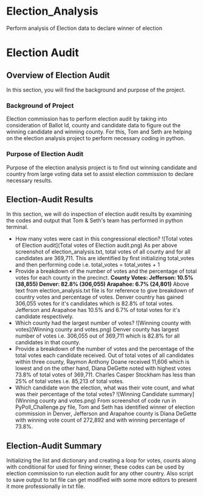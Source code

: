# Election_Analysis
Perform analysis of Election data to declare winner of election
# Election Audit
## Overview of Election Audit
In this section, you will find the background and purpose of the project.
### Background of Project
Election commission has to perform election audit by taking into consideration of Ballot Id, county and candidate data to figure out the winning candidate and winning county. For this, Tom and Seth are helping on the election analysis project to perform necessary coding in python.
### Purpose of Election Audit
Purpose of the election analysis project is to find out winning candidate and country from large voting data set to assist election commission to declare necessary results. 
## Election-Audit Results
In this section, we will do inspection of election audit results by examining the codes and output that Tom & Seth's team has performed in python terminal.
- How many votes were cast in this congressional election? 
![Total votes of Election audit](Total votes of Election audit.png) 
As per above screenshot of election_analysis.txt, total votes of all county and for all candidates are 369,711. This are identified by first initializing total_votes and then performing code i.e. total_votes = total_votes + 1
- Provide a breakdown of the number of votes and the percentage of total votes for each county in the precinct.
**County Votes:
Jefferson: 10.5% (38,855)
Denver: 82.8% (306,055)
Arapahoe: 6.7% (24,801)**
Above text from election_analysis.txt file is for reference to give breakdown of country votes and percentage of votes. Denver country has gained 306,055 votes for it's candidates which is 82.8% of total votes. Jefferson and Arapahoe has 10.5% and 6.7% of total votes for it's candidate respectively.
- Which county had the largest number of votes?
![Winning county with votes](Winning county and votes.png)
Denver county has largest number of votes i.e. 306,055 out of 369,711 which is 82.8% for all candidates in that county.
- Provide a breakdown of the number of votes and the percentage of the total votes each candidate received.
Out of total votes of all candidates within three county, Raymon Anthony Doane received 11,606 which is lowest and on the other hand, Diana DeGette noted with highest votes 73.8% of total votes of 369,711. Charles Casper Stockham has less than 25% of total votes i.e. 85,213 of total votes.
- Which candidate won the election, what was their vote count, and what was their percentage of the total votes?
![Winning Candidate summary](Winning county and votes.png)
From screenshot of code run in PyPoll_Challenge.py file, Tom and Seth has identified winner of election commission in Denver, Jefferson and Arapahoe county is Diana DeGette with winning vote count of 272,892 and with winning percentage of 73.8%.
## Election-Audit Summary
Initializing the list and dictionary and creating a loop for votes, counts along with conditional for used for fining winner, these codes can be used by election commission to run election audit for any other country. Also script to save output to txt file can get modified with some more editors to present it more professionally in txt file.
